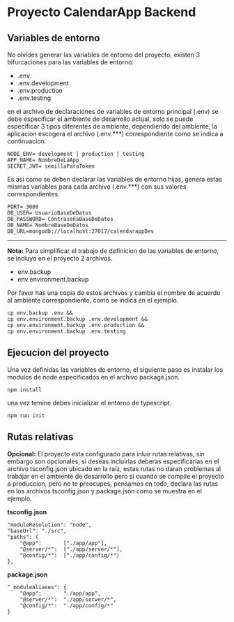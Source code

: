 # Proyecto CalendarApp Backend

## Variables de entorno

No olvides generar las variables de entorno del proyecto, existen 3 bifurcaciones para las variables de entorno:

- .env
- .env.development
- .env.production
- .env.testing

en el archivo de declaraciones de variables de entorno principal (.env) se debe especificar el ambiente de desarrollo actual, solo se puede especificar 3 tipos diferentes de ambiente, dependiendo del ambiente, la aplicacion escogera el archivo (.env.***) correspondiente como se indica a continuacion.

```
NODE_ENV= development | production | testing
APP_NAME= NombreDeLaApp
SECRET_JWT= semillaParaToken
```



Es asi como se deben declarar las variables de entorno hijas, genera estas mismas variables para cada archivo (.env.***) con sus valores correspondientes.

```
PORT= 3000
DB_USER= UsuarioBaseDeDatos
DB_PASSWORD= ContraseñaBaseDeDatos
DB_NAME= NombreBaseDeDatos
DB_URL=mongodb://localhost:27017/calendarappDev
```
---

**Nota:** Para simplificar el trabajo de definicion de las variables de entorno, se incluyo en el proyecto 2 archivos.

- env.backup
- env.environment.backup

Por favor has una copia de estos archivos y cambia el nombre de acuerdo al ambiente correspondiente, como se indica en el ejemplo.

```
cp env.backup .env &&
cp env.environment.backup .env.development && 
cp env.environment.backup .env.production && 
cp env.environment.backup .env.testing
```

## Ejecucion del proyecto

Una vez definidas las variables de entorno, el siguiente paso es instalar los modulos de node especificados en el archivo package.json.
```
npm install 
```

una vez temine debes inicializar el entorno de typescript.


```
npm run init
```
## Rutas relativas

**Opcional:**
El proyecto esta configurado para inluir rutas relativas, sin embargo son opcionales, si deseas incluirlas deberas especificarlas en el archivo tsconfig.json ubicado en la raíz, estas rutas no daran problemas al trabajar en el ambiente de desarrollo pero si cuando se compile el proyecto a produccion, pero no te preocupes, pensamos en todo, declara las rutas en los archivos tsconfig.json y package.json como se muestra en el ejemplo.

**tsconfig.json**

```
"moduleResolution": "node", 
"baseUrl": "./src",
"paths": {
    "@app":       ["./app/app"],
    "@server/*":  ["./app/server/*"],
    "@config/*":  ["./app/config/*"]
}, 
```

**package.json**

```
"_moduleAliases": {
    "@app":       "./app/app",
    "@server/*":  "./app/server/*",
    "@config/*":  "./app/config/*"
}
```